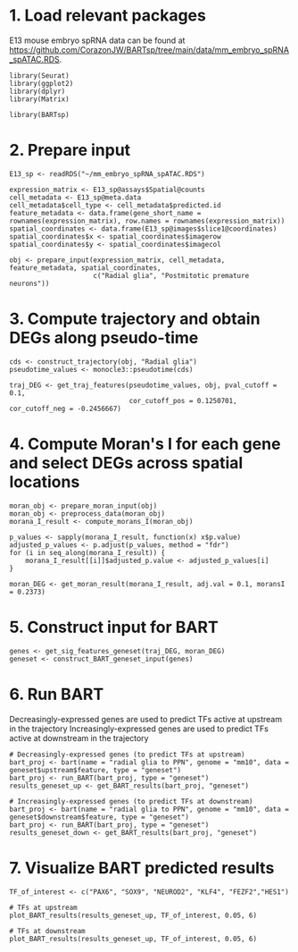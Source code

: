 # 1. Load relevant packages

E13 mouse embryo spRNA data can be found at https://github.com/CorazonJW/BARTsp/tree/main/data/mm_embryo_spRNA_spATAC.RDS.
 
```{r, echo=TRUE, results='markup'}
library(Seurat)
library(ggplot2)
library(dplyr)
library(Matrix)

library(BARTsp)
```

# 2. Prepare input

```{r, echo=TRUE, results='markup'}
E13_sp <- readRDS("~/mm_embryo_spRNA_spATAC.RDS")

expression_matrix <- E13_sp@assays$Spatial@counts
cell_metadata <- E13_sp@meta.data
cell_metadata$cell_type <- cell_metadata$predicted.id
feature_metadata <- data.frame(gene_short_name = rownames(expression_matrix), row.names = rownames(expression_matrix))
spatial_coordinates <- data.frame(E13_sp@images$slice1@coordinates)
spatial_coordinates$x <- spatial_coordinates$imagerow
spatial_coordinates$y <- spatial_coordinates$imagecol

obj <- prepare_input(expression_matrix, cell_metadata, feature_metadata, spatial_coordinates, 
                     c("Radial glia", "Postmitotic premature neurons"))
```

# 3. Compute trajectory and obtain DEGs along pseudo-time

```{r, echo=TRUE, results='markup'}
cds <- construct_trajectory(obj, "Radial glia")
pseudotime_values <- monocle3::pseudotime(cds)

traj_DEG <- get_traj_features(pseudotime_values, obj, pval_cutoff = 0.1, 
                              cor_cutoff_pos = 0.1250701, cor_cutoff_neg = -0.2456667)
```

# 4. Compute Moran's I for each gene and select DEGs across spatial locations

```{r, echo=TRUE, results='markup'}
moran_obj <- prepare_moran_input(obj)
moran_obj <- preprocess_data(moran_obj)
morana_I_result <- compute_morans_I(moran_obj)

p_values <- sapply(morana_I_result, function(x) x$p.value)
adjusted_p_values <- p.adjust(p_values, method = "fdr")
for (i in seq_along(morana_I_result)) {
    morana_I_result[[i]]$adjusted_p.value <- adjusted_p_values[i]
}

moran_DEG <- get_moran_result(morana_I_result, adj.val = 0.1, moransI = 0.2373)
```

# 5. Construct input for BART

```{r, echo=TRUE, results='markup'}
genes <- get_sig_features_geneset(traj_DEG, moran_DEG)
geneset <- construct_BART_geneset_input(genes)
```

# 6. Run BART

Decreasingly-expressed genes are used to predict TFs active at upstream in the trajectory
Increasingly-expressed genes are used to predict TFs active at downstream in the trajectory

```{r, echo=TRUE, results='markup'}
# Decreasingly-expressed genes (to predict TFs at upstream)
bart_proj <- bart(name = "radial glia to PPN", genome = "mm10", data = geneset$upstream$feature, type = "geneset")
bart_proj <- run_BART(bart_proj, type = "geneset")
results_geneset_up <- get_BART_results(bart_proj, "geneset")

# Increasingly-expressed genes (to predict TFs at downstream)
bart_proj <- bart(name = "radial glia to PPN", genome = "mm10", data = geneset$downstream$feature, type = "geneset")
bart_proj <- run_BART(bart_proj, type = "geneset")
results_geneset_down <- get_BART_results(bart_proj, "geneset")
```

# 7. Visualize BART predicted results

```{r, echo=TRUE, results='markup', fig.width=10, fig.height=8}
TF_of_interest <- c("PAX6", "SOX9", "NEUROD2", "KLF4", "FEZF2","HES1")

# TFs at upstream
plot_BART_results(results_geneset_up, TF_of_interest, 0.05, 6)

# TFs at downstream
plot_BART_results(results_geneset_up, TF_of_interest, 0.05, 6)
```
